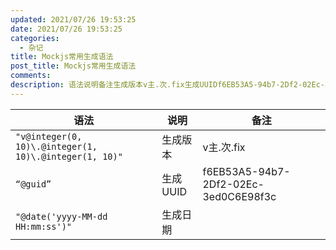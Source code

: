 ```yaml
---
updated: 2021/07/26 19:53:25
date: 2021/07/26 19:53:25
categories: 
  - 杂记
title: Mockjs常用生成语法
post_title: Mockjs常用生成语法
comments: 
description: 语法说明备注生成版本v主.次.fix生成UUIDf6EB53A5-94b7-2Df2-02Ec-3ed0C6E98f3c生成日期
---
```

| 语法                                                   | 说明     | 备注                                 |
| ------------------------------------------------------ | -------- | ------------------------------------ |
| `"v@integer(0, 10)\.@integer(1, 10)\.@integer(1, 10)"` | 生成版本 | v主.次.fix                           |
| `“@guid”`                                              | 生成UUID | f6EB53A5-94b7-2Df2-02Ec-3ed0C6E98f3c |
| `"@date('yyyy-MM-dd HH:mm:ss')"`                       | 生成日期 |                                      |

